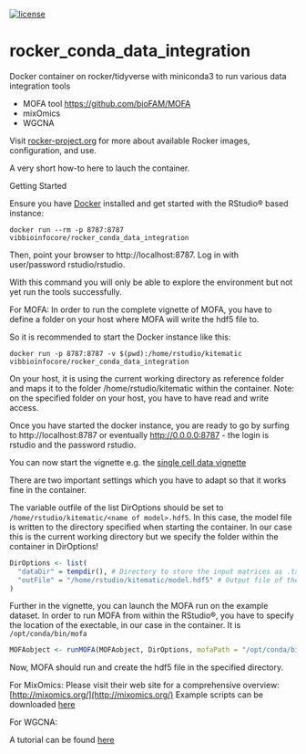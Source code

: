 [![license](https://img.shields.io/badge/license-GPLv2-blue.svg)](https://opensource.org/licenses/GPL-2.0)

# rocker_conda_data_integration
Docker container on rocker/tidyverse with miniconda3 to run various  data integration tools

  *  MOFA tool https://github.com/bioFAM/MOFA
  *  mixOmics 
  *  WGCNA

Visit [rocker-project.org](http://rocker-project.org) for more about available Rocker images, configuration, and use.

A very short how-to here to lauch the container.

Getting Started

Ensure you have [Docker](https://www.docker.com/) installed and get started with the RStudio® based instance:

```
docker run --rm -p 8787:8787 vibbioinfocore/rocker_conda_data_integration
```

Then, point your browser to http://localhost:8787. Log in with user/password rstudio/rstudio.

With this command you will only be able to explore the environment but not yet run the tools successfully. 

For MOFA:
In order to run the complete vignette of MOFA, you have to define a folder on your host where MOFA will write the hdf5 file to.

So it is recommended to start the Docker instance like this:

```
docker run -p 8787:8787 -v $(pwd):/home/rstudio/kitematic vibbioinfocore/rocker_conda_data_integration
```

On your host, it is using the current working directory as reference folder and maps it to the folder /home/rstudio/kitematic within the container. Note: on the specified folder on your host, you have to have read and write access.

Once you have started the docker instance, you are ready to go by surfing to http://localhost:8787 or eventually http://0.0.0.0:8787 - the login is rstudio and the password rstudio.

You can now start the vignette e.g. the [single cell data vignette](https://github.com/bioFAM/MOFA/blob/master/MOFAtools/vignettes/MOFA_example_scMT.Rmd)

There are two important settings which you have to adapt so that it works fine in the container.

The variable outfile of the list DirOptions should be set to ``` /home/rstudio/kitematic/<name of model>.hdf5```. In this case, the model file is written to the directory specified when starting the container. In our case this is the current working directory but we specify the folder within the container in DirOptions!

```R
DirOptions <- list(
  "dataDir" = tempdir(), # Directory to store the input matrices as .txt files, it can be a temporary folder
  "outFile" = "/home/rstudio/kitematic/model.hdf5" # Output file of the model (use hdf5 extension)
)
```
Further in the vignette, you can launch the MOFA run on the example dataset. In order to run MOFA from within the RStudio®, you have to specify the location of the exectable, in our case in the container. It is ```/opt/conda/bin/mofa```

```R
MOFAobject <- runMOFA(MOFAobject, DirOptions, mofaPath = "/opt/conda/bin/mofa")
```
Now, MOFA should run and create the hdf5 file in the specified directory.

For MixOmics:
Please visit their web site for a comprehensive overview: [http://mixomics.org/](http://mixomics.org/)
Example scripts can be downloaded [here](http://journals.plos.org/ploscompbiol/article/file?type=supplementary&id=info:doi/10.1371/journal.pcbi.1005752.s002)

For WGCNA:

A tutorial can be found [here](https://labs.genetics.ucla.edu/horvath/CoexpressionNetwork/Rpackages/WGCNA/Tutorials/)
